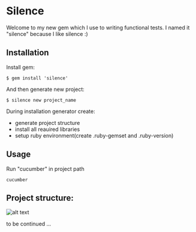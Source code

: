 # Silence

Welcome to my new gem which I use to writing functional tests. I named it "silence" because I like silence :)

## Installation

Install gem:

    $ gem install 'silence'


And then generate new project:

    $ silence new project_name

During installation generator create:

* generate project structure
* install all reauired libraries
* setup ruby environment(create .ruby-gemset and .ruby-version)

## Usage

Run "cucumber" in project path
    
    cucumber

## Project structure:
![alt text](https://pp.vk.me/c622822/v622822478/30db5/3aA1UIZ766M.jpg "Logo Title Text 1")

to be continued ...


